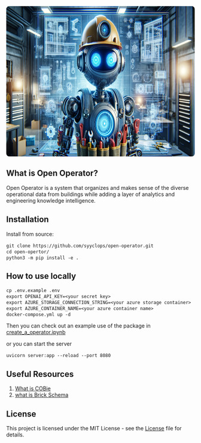<div align="center">
  <img height="400" src="./docs/assets/Futuristic%20Robot%20HVAC.png" style="border-radius: 8px;"/>
</div>

## What is Open Operator?

Open Operator is a system that organizes and makes sense of the diverse operational data from buildings while adding a layer of analytics and engineering knowledge intelligence.

## Installation

Install from source:

```
git clone https://github.com/syyclops/open-operator.git
cd open-opertor/
python3 -m pip install -e .
```

## How to use locally

```
cp .env.example .env
export OPENAI_API_KEY=<your secret key>
export AZURE_STORAGE_CONNECTION_STRING=<your azure storage container>
export AZURE_CONTAINER_NAME=<your azure container name>
docker-compose.yml up -d
```

Then you can check out an example use of the package in [create_a_operator.ipynb](./notebooks/creating_a_operator.ipynb)

or you can start the server

```
uvicorn server:app --reload --port 8080
```

## Useful Resources

1. [What is COBie](https://www.thenbs.com/knowledge/what-is-cobie)
2. [what is Brick Schema](https://brickschema.org/)

## License

This project is licensed under the MIT License - see the [License](./LICENSE) file for details.
